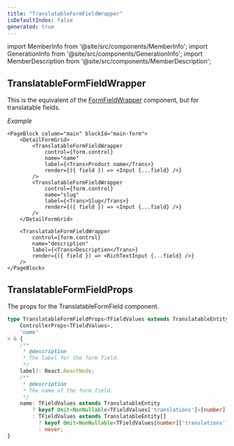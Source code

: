 ```yaml
---
title: "TranslatableFormFieldWrapper"
isDefaultIndex: false
generated: true
---
```

<!-- This file was generated from the Vendure source. Do not modify. Instead, re-run the "docs:build" script -->
import MemberInfo from '@site/src/components/MemberInfo';
import GenerationInfo from '@site/src/components/GenerationInfo';
import MemberDescription from '@site/src/components/MemberDescription';


## TranslatableFormFieldWrapper

<GenerationInfo sourceFile="packages/dashboard/src/lib/components/shared/translatable-form-field.tsx" sourceLine="112" packageName="@vendure/dashboard" since="3.4.0" />

This is the equivalent of the <a href='/reference/dashboard/form-components/form-field-wrapper#formfieldwrapper'>FormFieldWrapper</a> component, but for translatable fields.

*Example*

```tsx
<PageBlock column="main" blockId="main-form">
    <DetailFormGrid>
        <TranslatableFormFieldWrapper
            control={form.control}
            name="name"
            label={<Trans>Product name</Trans>}
            render={({ field }) => <Input {...field} />}
        />
        <TranslatableFormFieldWrapper
            control={form.control}
            name="slug"
            label={<Trans>Slug</Trans>}
            render={({ field }) => <Input {...field} />}
        />
    </DetailFormGrid>

    <TranslatableFormFieldWrapper
        control={form.control}
        name="description"
        label={<Trans>Description</Trans>}
        render={({ field }) => <RichTextInput {...field} />}
    />
</PageBlock>
```



## TranslatableFormFieldProps

<GenerationInfo sourceFile="packages/dashboard/src/lib/components/shared/translatable-form-field.tsx" sourceLine="22" packageName="@vendure/dashboard" since="3.4.0" />

The props for the TranslatableFormField component.

```ts title="Signature"
type TranslatableFormFieldProps<TFieldValues extends TranslatableEntity | TranslatableEntity[]> = Omit<
    ControllerProps<TFieldValues>,
    'name'
> & {
    /**
     * @description
     * The label for the form field.
     */
    label?: React.ReactNode;
    /**
     * @description
     * The name of the form field.
     */
    name: TFieldValues extends TranslatableEntity
        ? keyof Omit<NonNullable<TFieldValues['translations']>[number], 'languageCode'>
        : TFieldValues extends TranslatableEntity[]
          ? keyof Omit<NonNullable<TFieldValues[number]['translations']>[number], 'languageCode'>
          : never;
}
```
